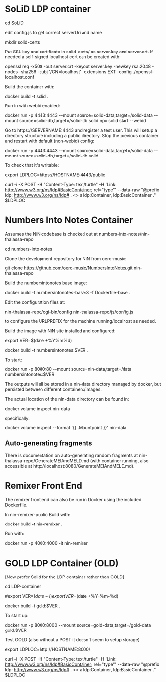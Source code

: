 # SoLiD LDP container

cd SoLiD

edit config.js to get correct serverUri and name

mkdir  solid-certs

Put SSL key and certificate in solid-certs/ as server.key and server.crt.  If needed a self-signed localhost cert can be created with:

openssl req -x509 -out server.crt -keyout server.key -newkey rsa:2048 -nodes -sha256  -subj '/CN=localhost' -extensions EXT -config ./openssl-localhost.conf

Build the container with:

docker build -t solid .

Run in with webid enabled:

docker run -p 4443:4443 --mount source=solid-data,target=/solid-data --mount source=solid-db,target=/solid-db solid  npx solid start --webid

Go to https://SERVERNAME:4443 and register a test user.  This will setup a directory structure including a public directory.  Stop the previous
container and restart with default (non-webid) config:

docker run -p 4443:4443 --mount source=solid-data,target=/solid-data --mount source=solid-db,target=/solid-db solid 

To check that it's writable:

export LDPLOC=https://HOSTNAME:4443/public

curl -i -X POST -H "Content-Type: text/turtle" -H 'Link: <http://www.w3.org/ns/ldp#BasicContainer>; rel="type"' --data-raw "@prefix ldp: <http://www.w3.org/ns/ldp#> . <> a ldp:Container, ldp:BasicContainer ." $LDPLOC

# Numbers Into Notes Container

Assumes the NiN codebase is checked out at numbers-into-notes/nin-thalassa-repo

cd numbers-into-notes

Clone the development repository for NiN from oerc-music:

git clone https://github.com/oerc-music/NumbersIntoNotes.git nin-thalassa-repo

Build the numbersintonotes base image:

docker build -t numbersintonotes-base:3 -f Dockerfile-base .

Edit the configuration files at:

nin-thalassa-repo/cgi-bin/config
nin-thalassa-repo/js/config.js

to configure the URLPREFIX for the machine running/localhost as needed.

Build the image with NiN site installed and configured:

export VER=$(date +%Y%m%d)

docker build -t numbersintonotes:$VER .

To start:

docker run -p 8080:80 --mount source=nin-data,target=/data numbersintonotes:$VER

The outputs will all be stored in a nin-data directory managed by docker, but persisted between different containers/images.

The actual location of the nin-data directory can be found in:

docker volume inspect nin-data

specifically:

docker volume inspect --format '{{ .Mountpoint }}' nin-data

## Auto-generating fragments

There is documentation on auto-generating random fragments at nin-thalassa-repo/GenerateMEIAndMELD.md
(with container running, also accessible at http://localhost:8080/GenerateMEIAndMELD.md).

# Remixer Front End

The remixer front end can also be run in Docker using the included Dockerfile.

In nin-remixer-public Build with:

docker build -t nin-remixer .

Run with:

docker run -p 4000:4000 -it nin-remixer

# GOLD LDP Container (OLD)

[Now prefer Solid for the LDP container rather than GOLD]

cd LDP-container

#export VER=$(date -I)
export VER=$(date +%Y-%m-%d)

docker build -t gold:$VER .

To start up:

docker run -p 8000:8000 --mount source=gold-data,target=/gold-data gold:$VER

Test GOLD (also without a POST it doesn't seem to setup storage)

export LDPLOC=http://HOSTNAME:8000/

curl -i -X POST -H "Content-Type: text/turtle" -H 'Link: <http://www.w3.org/ns/ldp#BasicContainer>; rel="type"' --data-raw "@prefix ldp: <http://www.w3.org/ns/ldp#> . <> a ldp:Container, ldp:BasicContainer ." $LDPLOC

